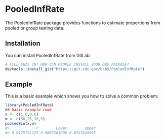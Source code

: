 <!-- README.md is generated from README.Rmd. Please edit that file -->

# PooledInfRate

<!-- badges: start -->
<!-- badges: end -->

The PooledInfRate package provides functions to estimate proportions
from pooled or group testing data.

## Installation

You can install PooledInfRate from GitLab:

``` r
# FILL THIS IN! HOW CAN PEOPLE INSTALL YOUR DEV PACKAGE?
devtools::install_git("https://git.cdc.gov/bkb5/PooledInfRate")
```

## Example

This is a basic example which shows you how to solve a common problem:

``` r
library(PooledInfRate)
## basic example code
x <- c(1,0,0,0)
m <- c(50,25,10,5)
pooledBin(x,m)
#>            P        Lower        Upper 
#> 0.0125791125 0.0007261606 0.0782849595
```

